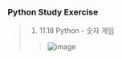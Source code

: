 ### Python Study Exercise
>1. 11.18 Python - 숫자 게임
>> ![image](https://user-images.githubusercontent.com/118151141/202609204-c536dee3-de48-4d14-84af-ecf894cd71ce.png)
